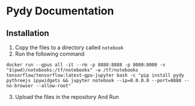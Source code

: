 # Pydy Documentation
## Installation
1. Copy the files to a directory called `notebook`
2. Run the following command
```
docker run --gpus all -it --rm -p 8888:8888 -p 8000:8000 -v "$(pwd)/notebooks:/tf/notebooks" -w /tf/notebooks tensorflow/tensorflow:latest-gpu-jupyter bash -c "pip install pydy pythreejs ipywidgets && jupyter notebook --ip=0.0.0.0 --port=8888 --no-browser --allow-root"
```
3. Upload the files in the repository And Run




